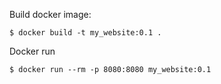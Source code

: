 Build docker image:
```
$ docker build -t my_website:0.1 .
```
Docker run
```
$ docker run --rm -p 8080:8080 my_website:0.1
```